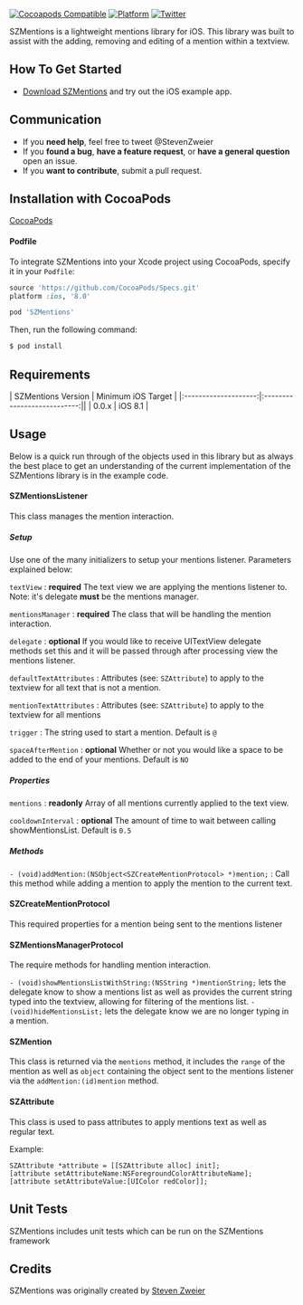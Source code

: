 [![Cocoapods Compatible](https://img.shields.io/cocoapods/v/SZMentions.svg)](https://img.shields.io/cocoapods/v/SZMentions.svg)
[![Platform](https://img.shields.io/cocoapods/p/SZMentions.svg?style=flat)](http://cocoadocs.org/docsets/SZMentions)
[![Twitter](https://img.shields.io/badge/twitter-@StevenZweier-blue.svg?style=flat)](http://twitter.com/StevenZweier)

SZMentions is a lightweight mentions library for iOS. This library was built to assist with the adding, removing and editing of a mention within a textview.

## How To Get Started

- [Download SZMentions](https://github.com/szweier/SZMentions/archive/master.zip) and try out the iOS example app. 

## Communication

- If you **need help**, feel free to tweet @StevenZweier
- If you **found a bug**, **have a feature request**, or **have a general question** open an issue.
- If you **want to contribute**, submit a pull request.

## Installation with CocoaPods

[CocoaPods](http://cocoapods.org) 

#### Podfile

To integrate SZMentions into your Xcode project using CocoaPods, specify it in your `Podfile`:

```ruby
source 'https://github.com/CocoaPods/Specs.git'
platform :ios, '8.0'

pod 'SZMentions'
```

Then, run the following command:

```bash
$ pod install
```

## Requirements

| SZMentions Version | Minimum iOS Target |
|:--------------------:|:---------------------------:||
| 0.0.x | iOS 8.1 |

## Usage

Below is a quick run through of the objects used in this library but as always the best place to get an understanding of the current implementation of the SZMentions library is in the example code.

#### SZMentionsListener

This class manages the mention interaction.

##### Setup
Use one of the many initializers to setup your mentions listener.  Parameters explained below:

`textView` : **required** The text view we are applying the mentions listener to. Note: it's delegate **must** be the mentions manager.

`mentionsManager` : **required** The class that will be handling the mention interaction.

`delegate` : **optional** If you would like to receive UITextView delegate methods set this and it will be passed through after processing view the mentions listener.

`defaultTextAttributes` : Attributes (see: `SZAttribute`) to apply to the textview for all text that is not a mention.

`mentionTextAttributes` : Attributes (see: `SZAttribute`) to apply to the textview for all mentions

`trigger` : The string used to start a mention. Default is `@`

`spaceAfterMention` : **optional** Whether or not you would like a space to be added to the end of your mentions. Default is `NO`

##### Properties

`mentions` : **readonly** Array of all mentions currently applied to the text view.

`cooldownInterval` : **optional** The amount of time to wait between calling showMentionsList. Default is `0.5`

##### Methods

`- (void)addMention:(NSObject<SZCreateMentionProtocol> *)mention;` : Call this method while adding a mention to apply the mention to the current text.

#### SZCreateMentionProtocol

This required properties for a mention being sent to the mentions listener

#### SZMentionsManagerProtocol

The require methods for handling mention interaction.

`- (void)showMentionsListWithString:(NSString *)mentionString;` lets the delegate know to show a mentions list as well as provides the current string typed into the textview, allowing for filtering of the mentions list.
`- (void)hideMentionsList;` lets the delegate know we are no longer typing in a mention. 

#### SZMention

This class is returned via the `mentions` method, it includes the `range` of the mention as well as `object` containing the object sent to the mentions listener via the `addMention:(id)mention` method.

#### SZAttribute

This class is used to pass attributes to apply mentions text as well as regular text.

Example:
    
    SZAttribute *attribute = [[SZAttribute alloc] init];
    [attribute setAttributeName:NSForegroundColorAttributeName];
    [attribute setAttributeValue:[UIColor redColor]];
    

## Unit Tests

SZMentions includes unit tests which can be run on the SZMentions framework

## Credits

SZMentions was originally created by [Steven Zweier](http://twitter.com/StevenZweier)

